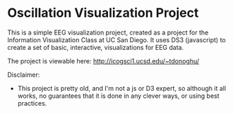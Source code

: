 # Oscillation Visualization Project

This is a simple EEG visualization project, created as a project for the Information Visualization Class at UC San Diego. It uses DS3 (javascript) to create a set of basic, interactive, visualizations for EEG data. 

The project is viewable here: http://icogsci1.ucsd.edu/~tdonoghu/

Disclaimer:
- This project is pretty old, and I'm not a js or D3 expert, so although it all works, no guarantees that it is done in any clever ways, or using best practices. 
